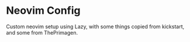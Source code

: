 # Neovim Config

Custom neovim setup using Lazy, with some things copied from kickstart,
and some from ThePrimagen.
